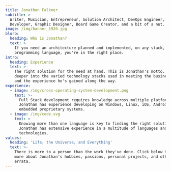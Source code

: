 ```yaml
---
title: Jonathan Falkner
subtitle: >-
  Writer, Musician, Entrepreneur, Solution Architect, DevOps Engineer,
  Developer, Graphic Designer, Board Game Creator, and a bit of a nut.
image: /img/banner_1920.jpg
blurb:
  heading: Who is Jonathan?
  text: >
    If you need an architecture planned and implemented, on any stack, in any
    programming language, you're in the right place.
intro:
  heading: Experience
  text: >-
    The right solution for the need at hand. This is Jonathan's motto. Dive
    deeper into the varied technology stacks used in meeting the business needs
    and the experience he's gained along the way.
experience:
  - image: /img/cross-operating-system-development.png
    text: >-
      Full Stack development requires knowledge across multiple platforms.
      Jonathan has experience developing on Windows, Linux, iOS, Android, and
      embedded proprietary systems.
  - image: /img/code.svg
    text: >
      Knowing more than one language is key to finding the right solution.
      Jonathan has extensive experience in a multitude of languages and
      technologies.
values:
  heading: 'Life, the Universe, and Everything'
  text: >-
    There is more to a person than the work they've done. Click below to learn
    more about Jonathan's hobbies, passions, personal projects, and other
    errata.
---
```


